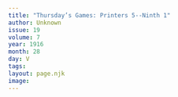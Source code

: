 ```yaml
---
title: "Thursday’s Games: Printers 5--Ninth 1"
author: Unknown
issue: 19
volume: 7
year: 1916
month: 28
day: V
tags:
layout: page.njk
image:
---
```


